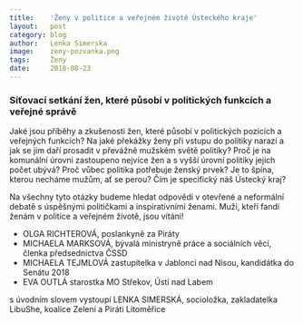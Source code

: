 ```yaml
---
title:	  'Ženy v politice a veřejném životě Ústeckého kraje'
layout:	  post
category: blog
author:	  Lenka Simerska
image:	  zeny-pozvanka.png
tags:	  Ženy
date:	  2018-08-23
---
```

### Síťovací setkání žen, které působí v politických funkcích a veřejné správě

Jaké jsou příběhy a zkušenosti žen, které působí v politických pozicích a veřejných funkcích? Na jaké překážky ženy při vstupu do politiky narazí a jak se jim daří prosadit v převážně mužském světě politiky? Proč je na komunální úrovni zastoupeno nejvíce žen a s vyšší úrovní politiky jejich počet ubývá? Proč vůbec politika potřebuje ženský prvek? Je to špína, kterou necháme mužům, ať se perou? Čím je specifický náš Ústecký kraj?

Na všechny tyto otázky budeme hledat odpovědi v otevřené a neformální debatě s úspěšnými političkami a inspirativními ženami. Muži, kteří fandí ženám v politice a veřejném životě, jsou vítáni!

* OLGA RICHTEROVÁ, poslankyně za Piráty
* MICHAELA MARKSOVÁ, bývalá ministryně práce a sociálních věcí, členka předsednictva ČSSD
* MICHAELA TEJMLOVÁ zastupitelka v Jablonci nad Nisou, kandidátka do Senátu 2018
* EVA OUTLÁ starostka MO Střekov, Ústí nad Labem 

s úvodním slovem vystoupí LENKA SIMERSKÁ, socioložka, zakladatelka LibuShe, koalice Zelení a Piráti Litoměřice




